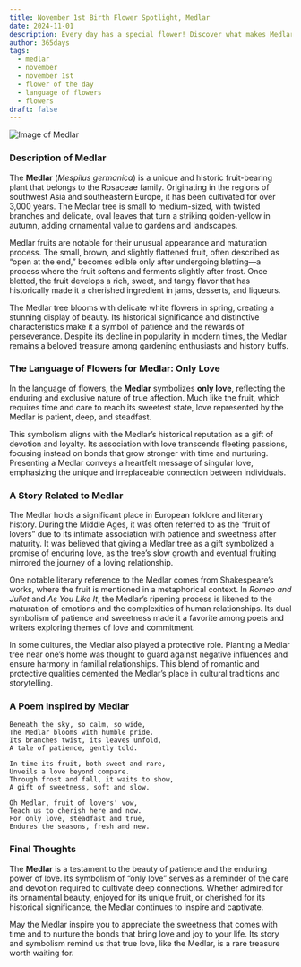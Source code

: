 ```yaml
---
title: November 1st Birth Flower Spotlight, Medlar
date: 2024-11-01
description: Every day has a special flower! Discover what makes Medlar unique as today’s birth flower and its symbolic meaning.
author: 365days
tags:
  - medlar
  - november
  - november 1st
  - flower of the day
  - language of flowers
  - flowers
draft: false
---
```


![Image of Medlar](https://cdn.pixabay.com/photo/2018/10/02/07/36/medlar-3718103_1280.jpg#center)


### Description of Medlar

The **Medlar** (_Mespilus germanica_) is a unique and historic fruit-bearing plant that belongs to the Rosaceae family. Originating in the regions of southwest Asia and southeastern Europe, it has been cultivated for over 3,000 years. The Medlar tree is small to medium-sized, with twisted branches and delicate, oval leaves that turn a striking golden-yellow in autumn, adding ornamental value to gardens and landscapes.

Medlar fruits are notable for their unusual appearance and maturation process. The small, brown, and slightly flattened fruit, often described as “open at the end,” becomes edible only after undergoing bletting—a process where the fruit softens and ferments slightly after frost. Once bletted, the fruit develops a rich, sweet, and tangy flavor that has historically made it a cherished ingredient in jams, desserts, and liqueurs.

The Medlar tree blooms with delicate white flowers in spring, creating a stunning display of beauty. Its historical significance and distinctive characteristics make it a symbol of patience and the rewards of perseverance. Despite its decline in popularity in modern times, the Medlar remains a beloved treasure among gardening enthusiasts and history buffs.

### The Language of Flowers for Medlar: Only Love

In the language of flowers, the **Medlar** symbolizes **only love**, reflecting the enduring and exclusive nature of true affection. Much like the fruit, which requires time and care to reach its sweetest state, love represented by the Medlar is patient, deep, and steadfast.

This symbolism aligns with the Medlar’s historical reputation as a gift of devotion and loyalty. Its association with love transcends fleeting passions, focusing instead on bonds that grow stronger with time and nurturing. Presenting a Medlar conveys a heartfelt message of singular love, emphasizing the unique and irreplaceable connection between individuals.

### A Story Related to Medlar

The Medlar holds a significant place in European folklore and literary history. During the Middle Ages, it was often referred to as the “fruit of lovers” due to its intimate association with patience and sweetness after maturity. It was believed that giving a Medlar tree as a gift symbolized a promise of enduring love, as the tree’s slow growth and eventual fruiting mirrored the journey of a loving relationship.

One notable literary reference to the Medlar comes from Shakespeare’s works, where the fruit is mentioned in a metaphorical context. In _Romeo and Juliet_ and _As You Like It_, the Medlar’s ripening process is likened to the maturation of emotions and the complexities of human relationships. Its dual symbolism of patience and sweetness made it a favorite among poets and writers exploring themes of love and commitment.

In some cultures, the Medlar also played a protective role. Planting a Medlar tree near one’s home was thought to guard against negative influences and ensure harmony in familial relationships. This blend of romantic and protective qualities cemented the Medlar’s place in cultural traditions and storytelling.

### A Poem Inspired by Medlar

```
Beneath the sky, so calm, so wide,  
The Medlar blooms with humble pride.  
Its branches twist, its leaves unfold,  
A tale of patience, gently told.  

In time its fruit, both sweet and rare,  
Unveils a love beyond compare.  
Through frost and fall, it waits to show,  
A gift of sweetness, soft and slow.  

Oh Medlar, fruit of lovers' vow,  
Teach us to cherish here and now.  
For only love, steadfast and true,  
Endures the seasons, fresh and new.  
```

### Final Thoughts

The **Medlar** is a testament to the beauty of patience and the enduring power of love. Its symbolism of “only love” serves as a reminder of the care and devotion required to cultivate deep connections. Whether admired for its ornamental beauty, enjoyed for its unique fruit, or cherished for its historical significance, the Medlar continues to inspire and captivate.

May the Medlar inspire you to appreciate the sweetness that comes with time and to nurture the bonds that bring love and joy to your life. Its story and symbolism remind us that true love, like the Medlar, is a rare treasure worth waiting for.


